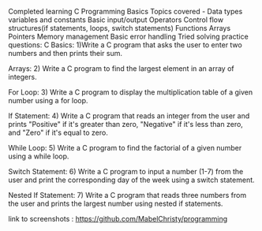 Completed learning C Programming Basics
Topics covered - Data types
                 variables and constants
                 Basic input/output 
                 Operators
                 Control flow structures(if statements, loops, switch statements)
                 Functions
                 Arrays
                 Pointers
                 Memory management
                 Basic error handling
Tried solving practice questions:
C Basics:
1)Write a C program that asks the user to enter two numbers and then prints their sum.

Arrays: 
2) Write a C program to find the largest element in an array of integers.

For Loop: 
3) Write a C program to display the multiplication table of a given number using a for loop.

If Statement: 
4) Write a C program that reads an integer from the user and prints "Positive" if it's greater than zero, "Negative" if it's less than zero, and "Zero" if it's equal to zero.

While Loop: 
5) Write a C program to find the factorial of a given number using a while loop.

Switch Statement: 
6) Write a C program to input a number (1-7) from the user and print the corresponding day of the week using a switch statement.

Nested If Statement: 
7) Write a C program that reads three numbers from the user and prints the largest number using nested if statements.

link to screenshots : https://github.com/MabelChristy/programming
